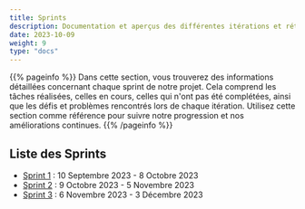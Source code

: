 ```yaml
---
title: Sprints
description: Documentation et aperçus des différentes itérations et rétrospectives de sprints.
date: 2023-10-09
weight: 9
type: "docs"
---
```


{{% pageinfo %}}
Dans cette section, vous trouverez des informations détaillées concernant chaque sprint de notre projet. Cela comprend les tâches réalisées, celles en cours, celles qui n'ont pas été complétées, ainsi que les défis et problèmes rencontrés lors de chaque itération. Utilisez cette section comme référence pour suivre notre progression et nos améliorations continues.
{{% /pageinfo %}}


## Liste des Sprints

- [Sprint 1](https://github.com/orgs/ClubCedille/projects/3/views/4) : 10 Septembre 2023 - 8 Octobre 2023
- [Sprint 2](https://github.com/orgs/ClubCedille/projects/3/views/5) : 9 Octobre 2023 - 5 Novembre 2023
- [Sprint 3](https://github.com/orgs/ClubCedille/projects/3/views/6) : 6 Novembre 2023 - 3 Décembre 2023